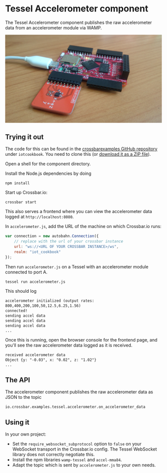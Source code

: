 # Tessel Accelerometer component

The Tessel Accelerometer component publishes the raw accelerometer data from an accelerometer module via WAMP.

![Tessel with accelerometer](/static/img/iotcookbook/alarmapp/accelerometer_tessel.jpg)

## Trying it out

The code for this can be found in the [crossbarexamples GitHub repository](https://github.com/crossbario/crossbarexamples) under `iotcookbook`. You need to clone this (or [download it as a ZIP file](https://github.com/crossbario/crossbarexamples/archive/master.zip)).

Open a shell for the component directory.

Install the Node.js dependencies by doing

    npm install

Start up Crossbar.io:

    crossbar start

This also serves a frontend where you can view the accelerometer data logged at `http://localhost:8080`.

In `accelerometer.js`, add the URL of the machine on which Crossbar.io runs:

```javascript
var connection = new autobahn.Connection({
    // replace with the url of your crossbar instance
    url: "ws://<URL OF YOUR CROSSBAR INSTANCE>/ws",
    realm: "iot_cookbook"
});
```

Then run `accelerometer.js` on a Tessel with an accelerometer module connected to port A.

    tessel run accelerometer.js

This should log

```console
accelerometer initialized (output rates: 800,400,200,100,50,12.5,6.25,1.56)
connected!
sending accel data
sending accel data
sending accel data
...
```

Once this is running, open the browser console for the frontend page, and you'll see the raw accelerometer data logged as it is received.

```console
received accelerometer data
Object {y: "-0.03", x: "0.02", z: "1.02"}
...
```

## The API

The accelerometer component publishes the raw accelerometer data as JSON to the topic

    io.crossbar.examples.tessel.accelerometer.on_accelerometer_data

## Using it

In your own project:

* Set the `require_websocket_subprotocol` option to `false` on your WebSocket transport in the Crossbar.io config. The Tessel WebSocket library does not correctly negotiate this.
* Install the npm libraries `wamp-tessel` and `accel-mma84`.
* Adapt the topic which is sent by `accelerometer.js` to your own needs.
